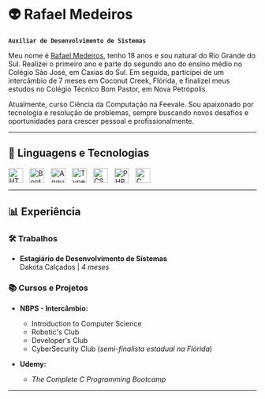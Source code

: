 # 👽 Rafael Medeiros

**`Auxiliar de Desenvolvimento de Sistemas`**

Meu nome é [Rafael Medeiros](https://www.instagram.com/r_medeirossz/), tenho 18 anos e sou natural do Rio Grande do Sul. Realizei o primeiro ano e parte do segundo ano do ensino médio no Colégio São José, em Caxias do Sul. Em seguida, participei de um intercâmbio de 7 meses em Coconut Creek, Flórida, e finalizei meus estudos no Colégio Técnico Bom Pastor, em Nova Petrópolis.

Atualmente, curso Ciência da Computação na Feevale. Sou apaixonado por tecnologia e resolução de problemas, sempre buscando novos desafios e oportunidades para crescer pessoal e profissionalmente.

---

## 🤖 Linguagens e Tecnologias

<img align="left" alt="HTML" title="HTML" width="30px" style="padding-right: 10px;" src="https://cdn.jsdelivr.net/gh/devicons/devicon@latest/icons/html5/html5-original.svg" />
<img align="left" alt="Bootstrap" title="Bootstrap" width="30px" style="padding-right: 10px;" src="https://cdn.jsdelivr.net/gh/devicons/devicon@latest/icons/bootstrap/bootstrap-original.svg" />
<img align="left" alt="Angular" title="Angular" width="30px" style="padding-right: 10px;" src="https://cdn.jsdelivr.net/gh/devicons/devicon@latest/icons/angular/angular-original.svg" />
<img align="left" alt="TypeScript" title="TypeScript" width="30px" style="padding-right: 10px;" src="https://cdn.jsdelivr.net/gh/devicons/devicon@latest/icons/typescript/typescript-original.svg" />
<img align="left" alt="CSS" title="CSS" width="30px" style="padding-right: 10px;" src="https://cdn.jsdelivr.net/gh/devicons/devicon@latest/icons/css3/css3-plain-wordmark.svg" />
<img align="left" alt="PHP" title="PHP" width="30px" style="padding-right: 10px;" src="https://cdn.jsdelivr.net/gh/devicons/devicon@latest/icons/php/php-original.svg" />
<img align="left" alt="C" title="C" width="30px" style="padding-right: 10px;" src="https://cdn.jsdelivr.net/gh/devicons/devicon@latest/icons/c/c-original.svg" />

<br clear="left"/>

---

## 📊 Experiência

### 🛠️ Trabalhos
- **Estagiário de Desenvolvimento de Sistemas**  
  Dakota Calçados | *4 meses*  

### 📚 Cursos e Projetos
- **NBPS - Intercâmbio:**  
  - Introduction to Computer Science  
  - Robotic's Club  
  - Developer's Club  
  - CyberSecurity Club (*semi-finalista estadual na Flórida*)
    
- **Udemy:**  
  - *The Complete C Programming Bootcamp*

---

